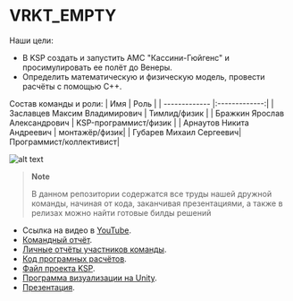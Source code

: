 # VRKT_EMPTY


Наши цели: 
- В KSP создать и запустить АМС "Кассини-Гюйгенс" и просимулировать ее пoлёт до Венеры. 
- Определить математическую и физическую модель, провести расчёты с помощью C++. 

Состав команды и роли:
| Имя        | Роль           |
| ------------- |:-------------:|
| Заславцев Максим Владимирович     | Тимлид/физик |
| Бражкин Ярослав Александрович    | KSP-программист/физик      |
| Арнаутов Никита Андреевич      |	монтажёр/физик|
| Губарев Михаил Сергеевич| Программист/коллективист|

![alt text][logo]

[logo]: https://sun1-18.userapi.com/impg/9LoD7lLFB3o_XB0v6kzMNgiXareUz6-NeqndJQ/C7hY4UZF3JY.jpg?size=977x705&quality=96&sign=4559356a13d0da81cc093db055728f1e&type=album "Logo Title Text 2"

> **Note**
> 
> В данном репозитории содержатся все труды нашей дружной команды, начиная от кода, заканчивая презентациями, а также в релизах можно найти готовые билды решений


 - Ссылка на видео в [YouTube](https://youtu.be/0_bCFyEEGsk "Видео").
 - [Командный отчёт](https://github.com/yashelter/VRKT_EMPTY/blob/main/Cassini%20-%20Huygens.docx "Командный отчёт").
 - [Личные отчёты участников команды](https://github.com/yashelter/VRKT_EMPTY/tree/main/Reports "Личные отчёты").
 - [Код програмных расчётов](https://github.com/yashelter/VRKT_EMPTY/blob/main/EmptyVRKT.cpp "Просто код").
 - [Файл проекта KSP](https://github.com/yashelter/VRKT_EMPTY/tree/main/KSP-save "KSP").
 - [Программа визуализации на Unity](https://github.com/yashelter/VRKT_EMPTY/tree/main/Visualization-Program-Unity/Assets "Программа на Unity").
 - [Презентация](https://github.com/yashelter/VRKT_EMPTY/blob/main/CassiniPres.pptx "Презентация").

